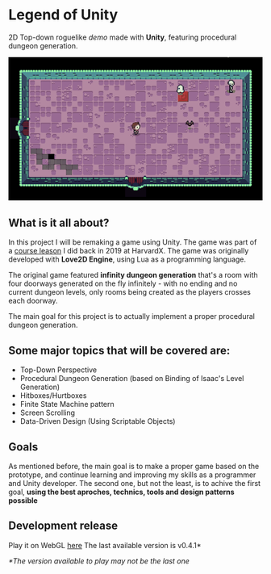 # Legend of Unity
2D Top-down roguelike *demo* made with **Unity**, featuring procedural dungeon generation.

<p align="center">
  <img src="Media/legend_unity_gameplay.gif" alt="Gameplay v0.4.1">
</p>

<!--![screenshoot](screenshoot_map_v041.png) -->

<!-- *The game is still under development!* -->

## What is it all about?

In this project I will be remaking a game using Unity. The game was part of a [course leason](https://cs50.harvard.edu/games/2018/lectures/5/) I did back in 2019 at HarvardX.
The game was originally developed with **Love2D Engine**, using Lua as a programming language.

The original game featured **infinity dungeon generation** that's a room with four doorways generated on the fly infinitely - with no ending and no current dungeon levels, only rooms being created as the players crosses each doorway.

The main goal for this project is to actually implement a proper procedural dungeon generation.

## Some major topics that will be covered are:
* Top-Down Perspective
* Procedural Dungeon Generation (based on Binding of Isaac's Level Generation)
* Hitboxes/Hurtboxes
* Finite State Machine pattern
* Screen Scrolling
* Data-Driven Design (Using Scriptable Objects)

## Goals

As mentioned before, the main goal is to make a proper game based on the prototype, and continue learning and improving my skills as a programmer and Unity developer. The second one, but not the least, is to achive the first goal, **using the best aproches, technics, tools and design patterns possible**

## Development release

Play it on WebGL [here](https://simmer.io/@locovuit_dev/~0c14dbbb-77da-67fa-ecaa-b7a0a19286a9)
The last available version is v0.4.1*

*\*The version available to play may not be the last one*
